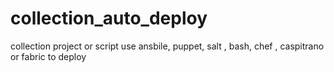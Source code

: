 # collection_auto_deploy
collection project or script use ansbile, puppet, salt , bash, chef , caspitrano or fabric to deploy
